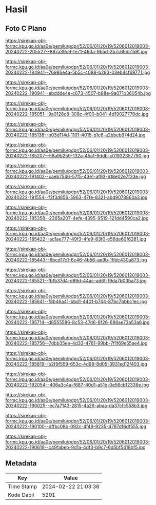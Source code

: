 # Hasil

## Foto C Plano

https://sirekap-obj-formc.kpu.go.id/aa0e/pemilu/pdpr/52/06/01/20/19/5206012019003-20240222-205527--867a39c9-fe71-460a-9b5d-2b7c69dc159f.jpg

https://sirekap-obj-formc.kpu.go.id/aa0e/pemilu/pdpr/52/06/01/20/19/5206012019003-20240222-184941--76986e4a-5b5c-4088-b283-03eb4cf69771.jpg

https://sirekap-obj-formc.kpu.go.id/aa0e/pemilu/pdpr/52/06/01/20/19/5206012019003-20240222-190941--ebddde4e-c673-4507-b88e-9a071b36054b.jpg

https://sirekap-obj-formc.kpu.go.id/aa0e/pemilu/pdpr/52/06/01/20/19/5206012019003-20240222-185051--9a0128c8-308c-4f00-b041-4d19027770dc.jpg

https://sirekap-obj-formc.kpu.go.id/aa0e/pemilu/pdpr/52/06/01/20/19/5206012019003-20240222-185138--b03d114d-1101-4015-b1c6-a2bbeb974d24.jpg

https://sirekap-obj-formc.kpu.go.id/aa0e/pemilu/pdpr/52/06/01/20/19/5206012019003-20240222-185207--58a9b259-132a-45a1-9ddb-c01932357790.jpg

https://sirekap-obj-formc.kpu.go.id/aa0e/pemilu/pdpr/52/06/01/20/19/5206012019003-20240222-191402--caeb7546-57f5-43e1-af93-618e02e7f33e.jpg

https://sirekap-obj-formc.kpu.go.id/aa0e/pemilu/pdpr/52/06/01/20/19/5206012019003-20240222-191554--f2f3d856-5963-47fe-8321-abd9078860a3.jpg

https://sirekap-obj-formc.kpu.go.id/aa0e/pemilu/pdpr/52/06/01/20/19/5206012019003-20240222-185358--2365a207-4efe-4395-9519-121dd4590ca2.jpg

https://sirekap-obj-formc.kpu.go.id/aa0e/pemilu/pdpr/52/06/01/20/19/5206012019003-20240222-185422--ac1ae777-49f3-4fe9-83f0-e56de60f6281.jpg

https://sirekap-obj-formc.kpu.go.id/aa0e/pemilu/pdpr/52/06/01/20/19/5206012019003-20240222-185443--6bcd17c1-6c46-4b56-ae9b-1ffdc430a873.jpg

https://sirekap-obj-formc.kpu.go.id/aa0e/pemilu/pdpr/52/06/01/20/19/5206012019003-20240222-185521--fbfb37d4-d89d-44ac-ad6f-f9da7b03ba73.jpg

https://sirekap-obj-formc.kpu.go.id/aa0e/pemilu/pdpr/52/06/01/20/19/5206012019003-20240222-185641--f8b46a41-bbd1-4401-b744-87bc7bbbc1ec.jpg

https://sirekap-obj-formc.kpu.go.id/aa0e/pemilu/pdpr/52/06/01/20/19/5206012019003-20240222-185714--d8555586-8c53-47d6-8f26-686ae73a53a6.jpg

https://sirekap-obj-formc.kpu.go.id/aa0e/pemilu/pdpr/52/06/01/20/19/5206012019003-20240222-185756--7dbb35ee-4d33-4761-99bb-7f1f69e55ae4.jpg

https://sirekap-obj-formc.kpu.go.id/aa0e/pemilu/pdpr/52/06/01/20/19/5206012019003-20240222-185819--b2f9f559-653c-4d98-8d05-3931ed12f403.jpg

https://sirekap-obj-formc.kpu.go.id/aa0e/pemilu/pdpr/52/06/01/20/19/5206012019003-20240222-192054--406a3c4a-f687-40d1-a51b-0e56cb12336e.jpg

https://sirekap-obj-formc.kpu.go.id/aa0e/pemilu/pdpr/52/06/01/20/19/5206012019003-20240222-190025--ec7a7143-2815-4a26-abaa-da37cfc558b3.jpg

https://sirekap-obj-formc.kpu.go.id/aa0e/pemilu/pdpr/52/06/01/20/19/5206012019003-20240222-190100--dffbc08b-092c-4f49-9235-4787df6df555.jpg

https://sirekap-obj-formc.kpu.go.id/aa0e/pemilu/pdpr/52/06/01/20/19/5206012019003-20240222-190619--c49fabeb-9d1a-4df3-b9c7-6d5bf5418bf5.jpg


## Metadata

| Key        | Value               |
| ---------- | ------------------- |
| Time Stamp | 2024-02-22 21:03:36 |
| Kode Dapil | 5201                |



